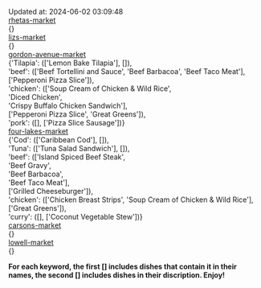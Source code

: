 Updated at: 2024-06-02 03:09:48  
[rhetas-market](https://wisc-housingdining.nutrislice.com/menu/rhetas-market/dinner/2024-06-02)  
{}  
[lizs-market](https://wisc-housingdining.nutrislice.com/menu/lizs-market/dinner/2024-06-02)  
{}  
[gordon-avenue-market](https://wisc-housingdining.nutrislice.com/menu/gordon-avenue-market/dinner/2024-06-02)  
{'Tilapia': (['Lemon Bake Tilapia'], []),  
 'beef': (['Beef Tortellini and Sauce', 'Beef Barbacoa', 'Beef Taco Meat'],  
          ['Pepperoni Pizza Slice']),  
 'chicken': (['Soup Cream of Chicken & Wild Rice',  
              'Diced Chicken',  
              'Crispy Buffalo Chicken Sandwich'],  
             ['Pepperoni Pizza Slice', 'Great Greens']),  
 'pork': ([], ['Pizza Slice Sausage'])}  
[four-lakes-market](https://wisc-housingdining.nutrislice.com/menu/four-lakes-market/dinner/2024-06-02)  
{'Cod': (['Caribbean Cod'], []),  
 'Tuna': (['Tuna Salad Sandwich'], []),  
 'beef': (['Island Spiced Beef Steak',  
           'Beef Gravy',  
           'Beef Barbacoa',  
           'Beef Taco Meat'],  
          ['Grilled Cheeseburger']),  
 'chicken': (['Chicken Breast Strips', 'Soup Cream of Chicken & Wild Rice'],  
             ['Great Greens']),  
 'curry': ([], ['Coconut Vegetable Stew'])}  
[carsons-market](https://wisc-housingdining.nutrislice.com/menu/carsons-market/dinner/2024-06-02)  
{}  
[lowell-market](https://wisc-housingdining.nutrislice.com/menu/lowell-market/dinner/2024-06-02)  
{}  
  
**For each keyword, the first [] includes dishes that contain it in their names, the second [] includes dishes in their discription. Enjoy!**  
